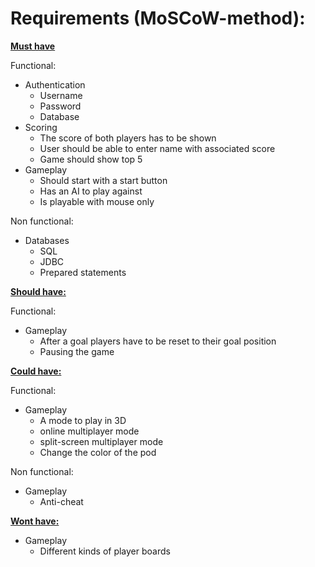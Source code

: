 # Requirements (MoSCoW-method):

<u>**Must have**</u>

Functional:
- Authentication
    * Username
    * Password
    * Database
- Scoring
    * The score of both players has to be shown
    * User should be able to enter name with associated score
    * Game should show top 5
- Gameplay
    * Should start with a start button
    * Has an AI to play against
    * Is playable with mouse only
        
Non functional:
- Databases
    * SQL
    * JDBC
    * Prepared statements

<u>**Should have:**</u>

Functional:
- Gameplay
    * After a goal players have to be reset to their goal position
    * Pausing the game
    
<u>**Could have:**</u>

Functional:
- Gameplay
    * A mode to play in 3D
    * online multiplayer mode
    * split-screen multiplayer mode
    * Change the color of the pod	

Non functional:
- Gameplay
    * Anti-cheat
    
<u>**Wont have:**</u>

- Gameplay
    * Different kinds of player boards